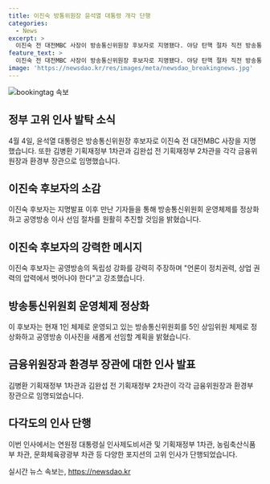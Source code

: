 ```yaml
---
title: 이진숙 방통위원장 윤석열 대통령 개각 단행
categories:
  - News
excerpt: >
  이진숙 전 대전MBC 사장이 방송통신위원장 후보자로 지명됐다. 야당 탄핵 절차 직전 방송통신위원장 사퇴 후 윤석열 대통령이 후보자 발탁. 공영방송 독립과 언론개혁 강조. 5인 상임위원 체제로 방송통신위원회 운영 정상화 및 공영방송 이사 교체 등 구상 제시. 경북대 출신이며 대통령, 장관급 등 9명의 신규 임명. 5인 상임위원 체제와 공영방송 이사 교체로 여야 갈등 예상.
feature_text: >
  이진숙 전 대전MBC 사장이 방송통신위원장 후보자로 지명됐다. 야당 탄핵 절차 직전 방송통신위원장 사퇴 후 윤석열 대통령이 후보자 발탁. 공영방송 독립과 언론개혁 강조. 5인 상임위원 체제로 방송통신위원회 운영 정상화 및 공영방송 이사 교체 등 구상 제시. 경북대 출신이며 대통령, 장관급 등 9명의 신규 임명. 5인 상임위원 체제와 공영방송 이사 교체로 여야 갈등 예상.
image: 'https://newsdao.kr/res/images/meta/newsdao_breakingnews.jpg'
---
```


<p><img src="https://newsdao.kr/res/images/meta/newsdao_breakingnews.jpg" alt="bookingtag 속보" /></p>

<h2 data-ke-size="size26">정부 고위 인사 발탁 소식</h2>

<p data-ke-size="size16">4월 4일, 윤석열 대통령은 방송통신위원장 후보자로 이진숙 전 대전MBC 사장을 지명했습니다. 또한 김병환 기획재정부 1차관과 김완섭 전 기획재정부 2차관을 각각 금융위원장과 환경부 장관으로 임명했습니다.</p>

<h2 data-ke-size="size26">이진숙 후보자의 소감</h2>

<p data-ke-size="size16">이진숙 후보자는 지명발표 이후 만난 기자들을 통해 방송통신위원회 운영체제를 정상화하고 공영방송 이사 선임 절차를 원활히 추진할 것임을 밝혔습니다.</p>

<h2 data-ke-size="size26">이진숙 후보자의 강력한 메시지</h2>

<p data-ke-size="size16">이진숙 후보자는 공영방송의 독립성 강화를 강력히 주장하며 "언론이 정치권력, 상업 권력의 압력에서 벗어나야 한다"고 강조했습니다.</p>

<h2 data-ke-size="size26">방송통신위원회 운영체제 정상화</h2>

<p data-ke-size="size16">이 후보자는 현재 1인 체제로 운영되고 있는 방송통신위원회를 5인 상임위원 체제로 정상화하고 공영방송 이사진을 새롭게 선임할 계획을 밝혔습니다.</p>

<h2 data-ke-size="size26">금융위원장과 환경부 장관에 대한 인사 발표</h2>

<p data-ke-size="size16">김병환 기획재정부 1차관과 김완섭 전 기획재정부 2차관이 각각 금융위원장과 환경부 장관으로 임명되었습니다.</p>

<h2 data-ke-size="size26">다각도의 인사 단행</h2>

<p data-ke-size="size16">이번 인사에서는 연원정 대통령실 인사제도비서관 및 기획재정부 1차관, 농림축산식품부 차관, 문화체육광광부 차관 등 다양한 포지션의 고위 인사가 단행되었습니다.</p>
실시간 뉴스 속보는, <a href="https://newsdao.kr" rel="dofollow">https://newsdao.kr</a>


